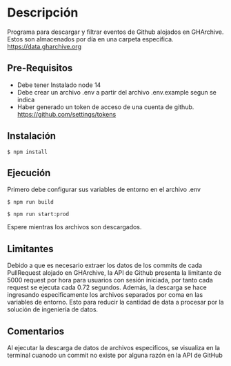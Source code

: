 # Descripción

Programa para descargar y filtrar eventos de Github alojados en GHArchive. Estos son almacenados por día en una carpeta especifica.
https://data.gharchive.org

## Pre-Requisitos

- Debe tener Instalado node 14
- Debe crear un archivo .env a partir del archivo .env.example segun se indica
- Haber generado un token de acceso de una cuenta de github. https://github.com/settings/tokens

## Instalación

`$ npm install`

## Ejecución

Primero debe configurar sus variables de entorno en el archivo .env

`$ npm run build`

`$ npm run start:prod`

Espere mientras los archivos son descargados.

## Limitantes

Debido a que es necesario extraer los datos de los commits de cada PullRequest alojado en GHArchive, la API de Github presenta la limitante de 5000 request por hora para usuarios con sesión iniciada, por tanto cada request se ejecuta cada 0.72 segundos.
Además, la descarga se hace ingresando especificamente los archivos separados por coma en las variables de entorno. Esto para reducir la cantidad de data a procesar por la solución de ingeniería de datos.

## Comentarios

Al ejecutar la descarga de datos de archivos especificos, se visualiza en la terminal cuanodo un commit no existe por alguna razón en la API de GitHub
